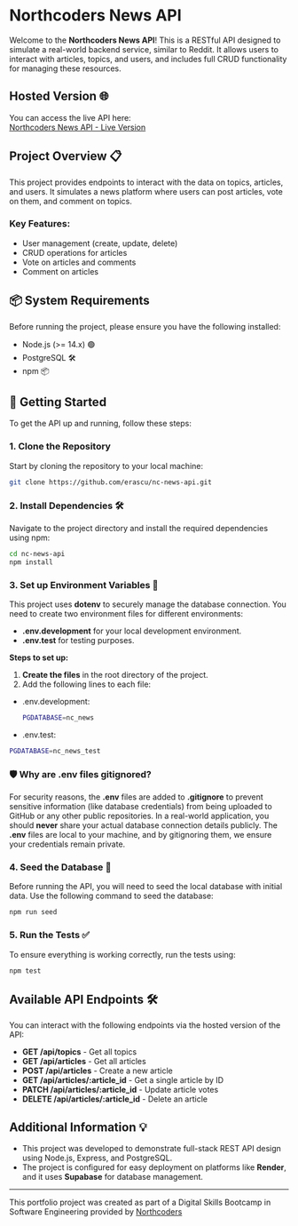 # Northcoders News API

Welcome to the **Northcoders News API**! This is a RESTful API designed to simulate a real-world backend service, similar to Reddit. It allows users to interact with articles, topics, and users, and includes full CRUD functionality for managing these resources.

## Hosted Version 🌐
You can access the live API here:  
[Northcoders News API - Live Version](https://nc-news-api-qfui.onrender.com/api)

## Project Overview 📋
This project provides endpoints to interact with the data on topics, articles, and users. It simulates a news platform where users can post articles, vote on them, and comment on topics.

### Key Features:
- User management (create, update, delete)
- CRUD operations for articles
- Vote on articles and comments
- Comment on articles

## 📦 System Requirements

Before running the project, please ensure you have the following installed:

- Node.js (>= 14.x) 🟢
- PostgreSQL 🛠️
- npm 📦


## 🚀 Getting Started

To get the API up and running, follow these steps:

### 1. Clone the Repository

Start by cloning the repository to your local machine:

```bash
git clone https://github.com/erascu/nc-news-api.git
```

### 2. Install Dependencies 🛠️

Navigate to the project directory and install the required dependencies using npm:
```bash
cd nc-news-api
npm install
```

### 3. Set up Environment Variables 🔑

This project uses <b>dotenv</b> to securely manage the database connection. You need to create two environment files for different environments:

- <b>.env.development</b> for your local development environment.
- <b>.env.test</b> for testing purposes.

<b>Steps to set up:</b>
1. <b>Create the files</b> in the root directory of the project.
2. Add the following lines to each file:

- .env.development:
  ```bash
  PGDATABASE=nc_news
  ```

- .env.test:
```bash
PGDATABASE=nc_news_test
```

### 🛡️ Why are .env files gitignored?
For security reasons, the <b>.env</b> files are added to <b>.gitignore</b> to prevent sensitive information (like database credentials) from being uploaded to GitHub or any other public repositories. In a real-world application, you should <b>never</b> share your actual database connection details publicly. The <b>.env</b> files are local to your machine, and by gitignoring them, we ensure your credentials remain private.

### 4. Seed the Database 🌱
Before running the API, you will need to seed the local database with initial data. Use the following command to seed the database:
  ```bash
  npm run seed
  ```

### 5. Run the Tests ✅
To ensure everything is working correctly, run the tests using:
  ```bash
  npm test
  ```

## Available API Endpoints 🛠️
You can interact with the following endpoints via the hosted version of the API:

- <b>GET /api/topics</b> - Get all topics
- <b>GET /api/articles</b> - Get all articles
- <b>POST /api/articles</b> - Create a new article
- <b>GET /api/articles/:article_id</b> - Get a single article by ID
- <b>PATCH /api/articles/:article_id</b> - Update article votes
- <b>DELETE /api/articles/:article_id</b> - Delete an article

## Additional Information 💡
- This project was developed to demonstrate full-stack REST API design using Node.js, Express, and PostgreSQL.
- The project is configured for easy deployment on platforms like <b>Render</b>, and it uses <b>Supabase</b> for database management.

---

This portfolio project was created as part of a Digital Skills Bootcamp in Software Engineering provided by [Northcoders](https://northcoders.com/)
